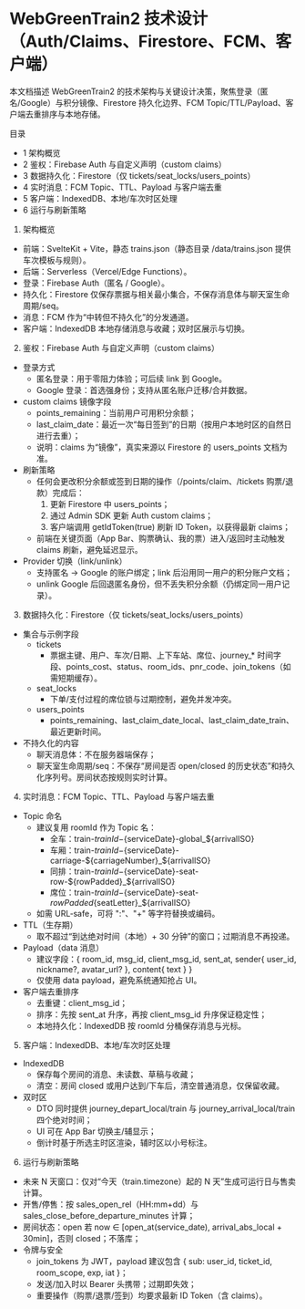 # WebGreenTrain2 技术设计（Auth/Claims、Firestore、FCM、客户端）

本文档描述 WebGreenTrain2 的技术架构与关键设计决策，聚焦登录（匿名/Google）与积分镜像、Firestore 持久化边界、FCM Topic/TTL/Payload、客户端去重排序与本地存储。

目录
- 1 架构概览
- 2 鉴权：Firebase Auth 与自定义声明（custom claims）
- 3 数据持久化：Firestore（仅 tickets/seat_locks/users_points）
- 4 实时消息：FCM Topic、TTL、Payload 与客户端去重
- 5 客户端：IndexedDB、本地/车次时区处理
- 6 运行与刷新策略


1) 架构概览

- 前端：SvelteKit + Vite，静态 trains.json（静态目录 /data/trains.json 提供车次模板与规则）。
- 后端：Serverless（Vercel/Edge Functions）。
- 登录：Firebase Auth（匿名 / Google）。
- 持久化：Firestore 仅保存票据与相关最小集合，不保存消息体与聊天室生命周期/seq。
- 消息：FCM 作为“中转但不持久化”的分发通道。
- 客户端：IndexedDB 本地存储消息与收藏；双时区展示与切换。


2) 鉴权：Firebase Auth 与自定义声明（custom claims）

- 登录方式
  - 匿名登录：用于零阻力体验；可后续 link 到 Google。
  - Google 登录：首选强身份；支持从匿名账户迁移/合并数据。
- custom claims 镜像字段
  - points_remaining：当前用户可用积分余额；
  - last_claim_date：最近一次“每日签到”的日期（按用户本地时区的自然日进行去重）；
  - 说明：claims 为“镜像”，真实来源以 Firestore 的 users_points 文档为准。
- 刷新策略
  - 任何会更改积分余额或签到日期的操作（/points/claim、/tickets 购票/退款）完成后：
    1) 更新 Firestore 中 users_points；
    2) 通过 Admin SDK 更新 Auth custom claims；
    3) 客户端调用 getIdToken(true) 刷新 ID Token，以获得最新 claims；
  - 前端在关键页面（App Bar、购票确认、我的票）进入/返回时主动触发 claims 刷新，避免延迟显示。
- Provider 切换（link/unlink）
  - 支持匿名 → Google 的账户绑定；link 后沿用同一用户的积分账户文档；
  - unlink Google 后回退匿名身份，但不丢失积分余额（仍绑定同一用户记录）。


3) 数据持久化：Firestore（仅 tickets/seat_locks/users_points）

- 集合与示例字段
  - tickets
    - 票据主键、用户、车次/日期、上下车站、席位、journey_* 时间字段、points_cost、status、room_ids、pnr_code、join_tokens（如需短期缓存）。
  - seat_locks
    - 下单/支付过程的席位锁与过期控制，避免并发冲突。
  - users_points
    - points_remaining、last_claim_date_local、last_claim_date_train、最近更新时间。
- 不持久化的内容
  - 聊天消息体：不在服务器端保存；
  - 聊天室生命周期/seq：不保存“房间是否 open/closed 的历史状态”和持久化序列号。房间状态按规则实时计算。


4) 实时消息：FCM Topic、TTL、Payload 与客户端去重

- Topic 命名
  - 建议复用 roomId 作为 Topic 名：
    - 全车：train-${trainId}-${serviceDate}-global_${arrivalISO}
    - 车厢：train-${trainId}-${serviceDate}-carriage-${carriageNumber}_${arrivalISO}
    - 同排：train-${trainId}-${serviceDate}-seat-row-${rowPadded}_${arrivalISO}
    - 席位：train-${trainId}-${serviceDate}-seat-${rowPadded}${seatLetter}_${arrivalISO}
  - 如需 URL‑safe，可将 ":"、"+" 等字符替换或编码。
- TTL（生存期）
  - 取不超过“到达绝对时间（本地）+ 30 分钟”的窗口；过期消息不再投递。
- Payload（data 消息）
  - 建议字段：{ room_id, msg_id, client_msg_id, sent_at, sender{ user_id, nickname?, avatar_url? }, content{ text } }
  - 仅使用 data payload，避免系统通知抢占 UI。
- 客户端去重排序
  - 去重键：client_msg_id；
  - 排序：先按 sent_at 升序，再按 client_msg_id 升序保证稳定性；
  - 本地持久化：IndexedDB 按 roomId 分桶保存消息与光标。


5) 客户端：IndexedDB、本地/车次时区处理

- IndexedDB
  - 保存每个房间的消息、未读数、草稿与收藏；
  - 清空：房间 closed 或用户达到/下车后，清空普通消息，仅保留收藏。
- 双时区
  - DTO 同时提供 journey_depart_local/train 与 journey_arrival_local/train 四个绝对时间；
  - UI 可在 App Bar 切换主/辅显示；
  - 倒计时基于所选主时区渲染，辅时区以小号标注。


6) 运行与刷新策略

- 未来 N 天窗口：仅对“今天（train.timezone）起的 N 天”生成可运行日与售卖计算。
- 开售/停售：按 sales_open_rel（HH:mm+dd）与 sales_close_before_departure_minutes 计算；
- 房间状态：open 若 now ∈ [open_at(service_date), arrival_abs_local + 30min]，否则 closed；不落库；
- 令牌与安全
  - join_tokens 为 JWT，payload 建议包含 { sub: user_id, ticket_id, room_scope, exp, iat }；
  - 发送/加入时以 Bearer 头携带；过期即失效；
  - 重要操作（购票/退票/签到）均要求最新 ID Token（含 claims）。

